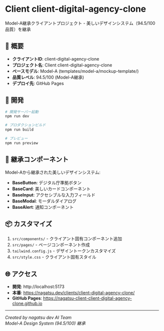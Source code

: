 # Client client-digital-agency-clone

Model-A継承クライアントプロジェクト - 美しいデザインシステム（94.5/100品質）を継承

## 🎯 概要

- **クライアントID**: client-digital-agency-clone
- **プロジェクト名**: Client client-digital-agency-clone
- **ベースモデル**: Model-A (templates/model-a/mockup-template/)
- **品質レベル**: 94.5/100 (Model-A継承)
- **デプロイ先**: GitHub Pages

## 🚀 開発

```bash
# 開発サーバー起動
npm run dev

# プロダクションビルド
npm run build

# プレビュー
npm run preview
```

## 🎨 継承コンポーネント

Model-Aから継承された美しいデザインシステム:

- **BaseButton**: デジタル庁準拠ボタン
- **BaseCard**: 美しいカードコンポーネント  
- **BaseInput**: アクセシブルな入力フィールド
- **BaseModal**: モーダルダイアログ
- **BaseAlert**: 通知コンポーネント

## 📦 カスタマイズ

1. `src/components/` - クライアント固有コンポーネント追加
2. `src/pages/` - ページコンポーネント作成
3. `tailwind.config.js` - デザイントークンカスタマイズ
4. `src/style.css` - クライアント固有スタイル

## 🌐 アクセス

- **開発**: http://localhost:5173
- **本番**: https://nagatsu.dev/clients/client-digital-agency-clone/
- **GitHub Pages**: https://nagatsu-client-client-digital-agency-clone.github.io

---

*Created by nagatsu dev AI Team*  
*Model-A Design System (94.5/100) 継承*

